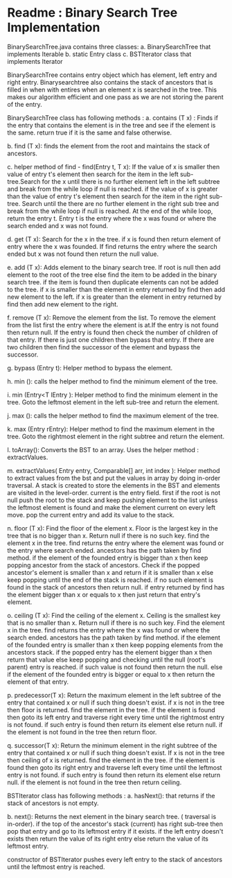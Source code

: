 # Readme : Binary Search Tree Implementation

BinarySearchTree.java contains three classes:
a. BinarySearchTree that implements Iterable
b. static Entry class
c. BSTIterator class that implements Iterator

BinarySearchTree contains entry object which has element, left entry and right entry. Binarysearchtree also contains the stack of ancestors that is filled in when with entires when an element x is searched in the tree. 
This makes our algorithm efficient and one pass as we are not storing the parent of the entry. 

BinarySearchTree class has following methods :
a. contains (T x) : Finds if the entry that contains the element is in the tree and see if the element is the same. return true if it is the same and false otherwise.

b. find (T x): finds the element from the root and maintains the stack of ancestors.

c. helper method of find - find(Entry t, T x): If the value of x is smaller then value of entry t's element then search for the item in the left sub-tree.Search for the x until there is no further element left in the left subtree and break from the while loop if null is reached.
if the value of x is greater than the value of entry t's element then search for the item in the right sub-tree. Search until the there are no further element in the right sub tree and break from the while loop if null is reached. At the end of the while loop, return the entry t. Entry t is the entry where the x was found or where the search ended and x was not found.

d. get (T x): Search for the x in the tree. if x is found then return element of entry where the x was founded. If find returns the entry where the search ended but x was not found then return the null value.

e. add (T x): Adds element to the binary search tree. If root is null then add element to the root of the tree else find the item to be added in the binary search tree. if the item is found then duplicate elements can not be added to the tree. if x is smaller than the element in entry returned by find then add new element to the left. if x is greater than the element in entry returned by find then add new element to the right.

f. remove (T x): Remove the element from the list. To remove the element from the list first the entry where the element is at.If the entry is not found then return null. If the entry is found then check the number of children of that entry. If there is just one children then bypass that entry. If there are two children then find the successor of the element and bypass the successor.

g. bypass (Entry<T> t): Helper method to bypass the element.

h. min (): calls the helper method to find the minimum element of the tree.

i. min (Entry<T lEntry ): Helper method to find the minimum element in the tree. Goto the leftmost element in the left sub-tree and return the element.

j. max (): calls the helper method to find the maximum element of the tree.

k. max (Entry<T> rEntry): Helper method to find the maximum element in the tree. Goto the rightmost element in the right subtree and return the element.

l. toArray(): Converts the BST to an array. Uses the helper method : extractValues.

m. extractValues( Entry<T> entry, Comparable[] arr, int index ): Helper method to extract values from the bst and put the values in array by doing in-order traversal. A stack is created to store the elements in the BST and elements are visited in the level-order. current is the entry field. first if the root is not null push the root to the stack and keep pushing element to the list unless the leftmost element is found and make the element current on every left move. pop the current entry and add its value to the stack.

n. floor (T x): Find the floor of the element x. Floor is the largest key in the tree that is no bigger than x. Return null if there is no such key.
find the element x in the tree. find returns the entry where the element was found or the entry where search ended. ancestors has the path taken by
find method. if the element of the founded entry is bigger than x then keep popping ancestor from the stack of ancestors.
Check if the popped ancestor's element is smaller than x and return if it is smaller than x else keep popping until the end of the stack is reached.
if no such element is found in the stack of ancestors then return null.
if entry returned by find has the element bigger than x or equals to x then just return that entry's element.

o. ceiling (T x): Find the ceiling of the element x. Ceiling is the smallest key that is no smaller than x. Return null if there is no such key. Find the element x in the tree. find returns the entry where the x was found or where the search ended. ancestors has the path taken by find method. if the element of the founded entry is smaller than x then keep popping elements from the ancestors stack. if the popped entry has the element bigger than x then return that value else keep popping and checking until the null (root's parent) entry is reached. if such value is not found then return the null. else if the element of the founded entry is bigger or equal to x then return the element of that entry.

p. predecessor(T x): Return the maximum element in the left subtree of the entry that contained x or null if such thing doesn't exist.
if x is not in the tree then floor is returned. find the element in the tree. if the element is found then goto its left entry and traverse right every time until the rightmost entry is not found. if such entry is found then return its element else return null. if the element is not found in the tree then return floor.

q. successor(T x): Return the minimum element in the right subtree of the entry that contained x or null if such thing doesn't exist. If x is not in the tree then ceiling of x is returned. find the element in the tree. if the element is found then goto its right entry and traverse left every time until the leftmost entry is not found. if such entry is found then return its element else return null. if the element is not found in the tree then return ceiling.

BSTIterator class has following methods : 
a. hasNext(): that returns if the stack of ancestors is not empty. 

b. next(): Returns the next element in the binary search tree. ( traversal is in-order). if the top of the ancestor's stack (current) has right sub-tree then pop that entry and go to its leftmost entry if it exists. if the left entry doesn't exists then return the value of its right entry else return the value of its leftmost entry.

constructor of BSTIterator pushes every left entry to the stack of ancestors until the leftmost entry is reached. 



